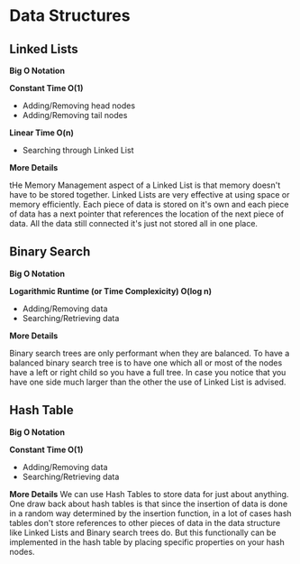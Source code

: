 # Data Structures

## Linked Lists

**Big O Notation**

**Constant Time O(1)**
- Adding/Removing head nodes
- Adding/Removing tail nodes

**Linear Time O(n)**
- Searching through Linked List

**More Details**

tHe Memory Management aspect of a Linked List is that memory doesn't have to be stored together. Linked Lists are very effective at using space or memory efficiently. Each piece of data is stored on it's own and each piece of data has a next pointer that references the location of the next piece of data. All the data still connected it's just not stored all in one place.

## Binary Search

**Big O Notation**

**Logarithmic Runtime (or Time Complexicity) O(log n)**
- Adding/Removing data
- Searching/Retrieving data

**More Details**

Binary search trees are only performant when they are balanced. To have a balanced binary search tree is to have one which
all or most of the nodes have a left or right child so you have a full tree. In case you notice that you have one side much larger 
than the other the use of Linked List is advised.

## Hash Table

**Big O Notation**

**Constant Time O(1)**
- Adding/Removing data
- Searching/Retrieving data

**More Details**
We can use Hash Tables to store data for just about anything. One draw back about hash tables is that since the insertion of data
is done in a random way determined by the insertion function, in a lot of cases hash tables don't store references to other pieces 
of data in the data structure like Linked Lists and Binary search trees do. But this functionally can be implemented in the hash table
by placing specific properties on your hash nodes. 
